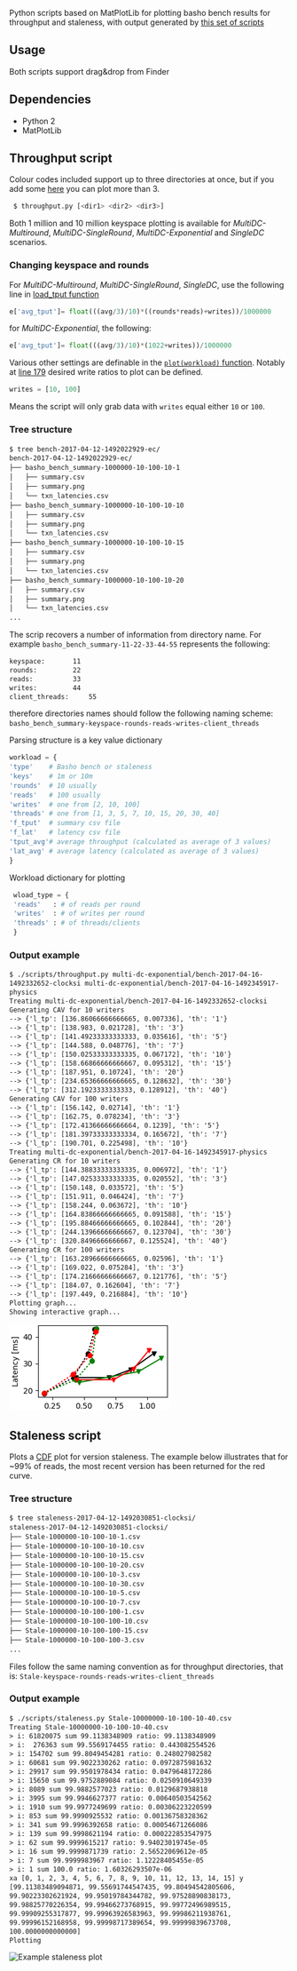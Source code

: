 Python scripts based on MatPlotLib for plotting basho bench results for throughput and staleness, with output generated by [this set of scripts](https://github.com/SyncFree/basho_bench/tree/ec1/script/g5k)

## Usage
Both scripts support drag&drop from Finder


## Dependencies 
- Python 2
- MatPlotLib

## Throughput script

Colour codes included support up to three directories at once, but if you add some [here](./throughput.py#L175) you can plot more than 3.

```bash
 $ throughput.py [<dir1> <dir2> <dir3>]
```

Both 1 million and 10 million keyspace plotting is available for *MultiDC-Multiround*, *MultiDC-SingleRound*, *MultiDC-Exponential* and *SingleDC* scenarios.

### Changing keyspace and rounds
For *MultiDC-Multiround*, *MultiDC-SingleRound*, *SingleDC*, use the following line in [load_tput function](./throughput.py#L74)
```python
e['avg_tput']= float(((avg/3)/10)*((rounds*reads)+writes))/1000000
```
for *MultiDC-Exponential*, the following:
```python
e['avg_tput']= float(((avg/3)/10)*(1022+writes))/1000000
```

Various other settings are definable in the [```plot(workload)``` function](./throughput.py#L159-L244). Notably at [line 179](./throughput.py#L179) desired write ratios to plot can be defined.

```python
writes = [10, 100]
``` 
Means the script will only grab data with ```writes``` equal either ```10``` or ```100```.

### Tree structure

```bash
$ tree bench-2017-04-12-1492022929-ec/
bench-2017-04-12-1492022929-ec/
├── basho_bench_summary-1000000-10-100-10-1
│   ├── summary.csv
│   ├── summary.png
│   └── txn_latencies.csv
├── basho_bench_summary-1000000-10-100-10-10
│   ├── summary.csv
│   ├── summary.png
│   └── txn_latencies.csv
├── basho_bench_summary-1000000-10-100-10-15
│   ├── summary.csv
│   ├── summary.png
│   └── txn_latencies.csv
├── basho_bench_summary-1000000-10-100-10-20
│   ├── summary.csv
│   ├── summary.png
│   └── txn_latencies.csv
...
```
The scrip recovers a number of information from directory name. For example ```basho_bench_summary-11-22-33-44-55``` represents the following:

```
keyspace: 		11
rounds:			22
reads:			33
writes:			44
client_threads:		55
```
therefore directories names should follow the following naming scheme:
 ```basho_bench_summary-keyspace-rounds-reads-writes-client_threads```


Parsing structure is a key value dictionary

```python
workload = {
'type'    # Basho bench or staleness
'keys'    # 1m or 10m
'rounds'  # 10 usually
'reads'   # 100 usually 
'writes'  # one from [2, 10, 100]
'threads' # one from [1, 3, 5, 7, 10, 15, 20, 30, 40]
'f_tput'  # summary csv file
'f_lat'   # latency csv file
'tput_avg'# average throughput (calculated as average of 3 values)
'lat_avg' # average latency (calculated as average of 3 values)
}

```

Workload dictionary for plotting

```python
 wload_type = {
 'reads'   : # of reads per round
 'writes'  : # of writes per round
 'threads' : # of threads/clients
 }
```

### Output example
```
$ ./scripts/throughput.py multi-dc-exponential/bench-2017-04-16-1492332652-clocksi multi-dc-exponential/bench-2017-04-16-1492345917-physics
Treating multi-dc-exponential/bench-2017-04-16-1492332652-clocksi
Generating CAV for 10 writers
--> {'l_tp': [136.86066666666665, 0.007336], 'th': '1'}
--> {'l_tp': [138.983, 0.021728], 'th': '3'}
--> {'l_tp': [141.49233333333333, 0.035616], 'th': '5'}
--> {'l_tp': [144.588, 0.048776], 'th': '7'}
--> {'l_tp': [150.02533333333335, 0.067172], 'th': '10'}
--> {'l_tp': [158.66866666666667, 0.095312], 'th': '15'}
--> {'l_tp': [187.951, 0.10724], 'th': '20'}
--> {'l_tp': [234.65366666666665, 0.128632], 'th': '30'}
--> {'l_tp': [312.1923333333333, 0.128912], 'th': '40'}
Generating CAV for 100 writers
--> {'l_tp': [156.142, 0.02714], 'th': '1'}
--> {'l_tp': [162.75, 0.078234], 'th': '3'}
--> {'l_tp': [172.41366666666664, 0.1239], 'th': '5'}
--> {'l_tp': [181.39733333333334, 0.165672], 'th': '7'}
--> {'l_tp': [190.701, 0.225498], 'th': '10'}
Treating multi-dc-exponential/bench-2017-04-16-1492345917-physics
Generating CR for 10 writers
--> {'l_tp': [144.38833333333335, 0.006972], 'th': '1'}
--> {'l_tp': [147.02533333333335, 0.020552], 'th': '3'}
--> {'l_tp': [150.148, 0.033572], 'th': '5'}
--> {'l_tp': [151.911, 0.046424], 'th': '7'}
--> {'l_tp': [158.244, 0.063672], 'th': '10'}
--> {'l_tp': [164.83866666666665, 0.091588], 'th': '15'}
--> {'l_tp': [195.88466666666665, 0.102844], 'th': '20'}
--> {'l_tp': [244.13966666666667, 0.123704], 'th': '30'}
--> {'l_tp': [320.8496666666667, 0.125524], 'th': '40'}
Generating CR for 100 writers
--> {'l_tp': [163.28966666666665, 0.02596], 'th': '1'}
--> {'l_tp': [169.022, 0.075284], 'th': '3'}
--> {'l_tp': [174.21666666666667, 0.121776], 'th': '5'}
--> {'l_tp': [184.07, 0.162604], 'th': '7'}
--> {'l_tp': [197.449, 0.216884], 'th': '10'}
Plotting graph...
Showing interactive graph...
```


![Example throughput plot](./images/singledc.png "Throughput example plot")


## Staleness script
Plots a [CDF](https://en.wikipedia.org/wiki/Cumulative_distribution_function) plot for version staleness. The example below illustrates that for ~99% of reads, the most recent version has been returned for the red curve.

### Tree structure
```bash
$ tree staleness-2017-04-12-1492030851-clocksi/
staleness-2017-04-12-1492030851-clocksi/
├── Stale-1000000-10-100-10-1.csv
├── Stale-1000000-10-100-10-10.csv
├── Stale-1000000-10-100-10-15.csv
├── Stale-1000000-10-100-10-20.csv
├── Stale-1000000-10-100-10-3.csv
├── Stale-1000000-10-100-10-30.csv
├── Stale-1000000-10-100-10-5.csv
├── Stale-1000000-10-100-10-7.csv
├── Stale-1000000-10-100-100-1.csv
├── Stale-1000000-10-100-100-10.csv
├── Stale-1000000-10-100-100-15.csv
├── Stale-1000000-10-100-100-3.csv
...

```
Files follow the same naming convention as for throughput directories, that is:
```Stale-keyspace-rounds-reads-writes-client_threads```

### Output example
```
$ ./scripts/staleness.py Stale-10000000-10-100-10-40.csv
Treating Stale-10000000-10-100-10-40.csv
> i: 61820075 sum 99.1138348909 ratio: 99.1138348909
> i:  276363 sum 99.5569174455 ratio: 0.443082554526
> i: 154702 sum 99.8049454281 ratio: 0.248027982582
> i: 60681 sum 99.9022330262 ratio: 0.0972875981632
> i: 29917 sum 99.9501978434 ratio: 0.0479648172286
> i: 15650 sum 99.9752889084 ratio: 0.0250910649339
> i: 8089 sum 99.9882577023 ratio: 0.0129687938818
> i: 3995 sum 99.9946627377 ratio: 0.00640503542562
> i: 1910 sum 99.9977249699 ratio: 0.00306223220599
> i: 853 sum 99.9990925532 ratio: 0.00136758328362
> i: 341 sum 99.9996392658 ratio: 0.00054671266086
> i: 139 sum 99.9998621194 ratio: 0.000222853547975
> i: 62 sum 99.9999615217 ratio: 9.94023019745e-05
> i: 16 sum 99.9999871739 ratio: 2.56522069612e-05
> i: 7 sum 99.9999983967 ratio: 1.12228405455e-05
> i: 1 sum 100.0 ratio: 1.60326293507e-06
xa [0, 1, 2, 3, 4, 5, 6, 7, 8, 9, 10, 11, 12, 13, 14, 15] y [99.11383489094871, 99.55691744547435, 99.80494542805606, 99.90223302621924, 99.95019784344782, 99.97528890838173, 99.98825770226354, 99.99466273768915, 99.99772496989515, 99.99909255317877, 99.99963926583963, 99.99986211938761, 99.99996152168958, 99.99998717389654, 99.99999839673708, 100.0000000000000]
Plotting
```


![Example staleness plot](./images/example-staleness-muli-dc-multi-round-phyx-csi.png "Staleness chart")
